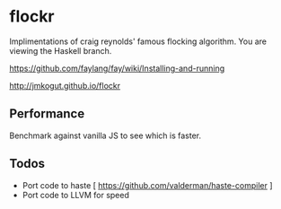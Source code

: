 # flockr

Implimentations of craig reynolds' famous flocking algorithm. You are viewing the Haskell branch.

  https://github.com/faylang/fay/wiki/Installing-and-running

  http://jmkogut.github.io/flockr

## Performance

Benchmark against vanilla JS to see which is faster.

## Todos

 - Port code to haste [ https://github.com/valderman/haste-compiler ]
 - Port code to LLVM for speed
